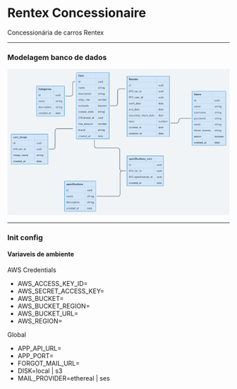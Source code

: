 # Rentex Concessionaire

Concessionária de carros Rentex

---

### Modelagem banco de dados
<img src="backend/diagrama.png">

---

### Init config

#### Variaveis de ambiente 

AWS Credentials
* AWS_ACCESS_KEY_ID=
* AWS_SECRET_ACCESS_KEY=
* AWS_BUCKET=
* AWS_BUCKET_REGION=
* AWS_BUCKET_URL=
* AWS_REGION=

Global
* APP_API_URL=
* APP_PORT=
* FORGOT_MAIL_URL=
* DISK=local | s3
* MAIL_PROVIDER=ethereal | ses